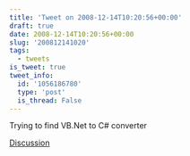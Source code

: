 ```yaml
---
title: 'Tweet on 2008-12-14T10:20:56+00:00'
draft: true
date: 2008-12-14T10:20:56+00:00
slug: '200812141020'
tags:
  - tweets
is_tweet: true
tweet_info:
  id: '1056186780'
  type: 'post'
  is_thread: False
---
```




Trying to find VB.Net to C# converter

[Discussion](https://x.com/sytelus/status/1056186780)
